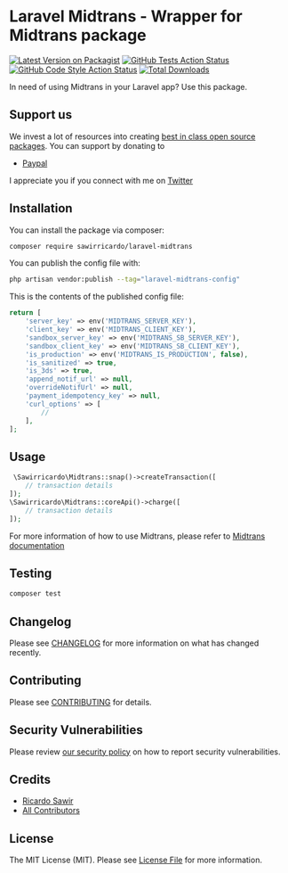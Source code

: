 # Laravel Midtrans - Wrapper for Midtrans package

[![Latest Version on Packagist](https://img.shields.io/packagist/v/sawirricardo/laravel-midtrans.svg?style=flat-square)](https://packagist.org/packages/sawirricardo/laravel-midtrans)
[![GitHub Tests Action Status](https://img.shields.io/github/workflow/status/sawirricardo/laravel-midtrans/run-tests?label=tests)](https://github.com/sawirricardo/laravel-midtrans/actions?query=workflow%3Arun-tests+branch%3Amain)
[![GitHub Code Style Action Status](https://img.shields.io/github/workflow/status/sawirricardo/laravel-midtrans/Check%20&%20fix%20styling?label=code%20style)](https://github.com/sawirricardo/laravel-midtrans/actions?query=workflow%3A"Check+%26+fix+styling"+branch%3Amain)
[![Total Downloads](https://img.shields.io/packagist/dt/sawirricardo/laravel-midtrans.svg?style=flat-square)](https://packagist.org/packages/sawirricardo/laravel-midtrans)

In need of using Midtrans in your Laravel app? Use this package.

## Support us

We invest a lot of resources into creating [best in class open source packages](https://github.com/sawirricardo). You can support by donating to

-   [Paypal](https://paypal.me/sawirricardo)

I appreciate you if you connect with me on [Twitter](https://twitter.com/RicardoSawir)

## Installation

You can install the package via composer:

```bash
composer require sawirricardo/laravel-midtrans
```

<!-- You can publish and run the migrations with:

```bash
php artisan vendor:publish --tag="laravel-midtrans-migrations"
php artisan migrate
``` -->

You can publish the config file with:

```bash
php artisan vendor:publish --tag="laravel-midtrans-config"
```

This is the contents of the published config file:

```php
return [
    'server_key' => env('MIDTRANS_SERVER_KEY'),
    'client_key' => env('MIDTRANS_CLIENT_KEY'),
    'sandbox_server_key' => env('MIDTRANS_SB_SERVER_KEY'),
    'sandbox_client_key' => env('MIDTRANS_SB_CLIENT_KEY'),
    'is_production' => env('MIDTRANS_IS_PRODUCTION', false),
    'is_sanitized' => true,
    'is_3ds' => true,
    'append_notif_url' => null,
    'overrideNotifUrl' => null,
    'payment_idempotency_key' => null,
    'curl_options' => [
        //
    ],
];
```

<!-- Optionally, you can publish the views using

```bash
php artisan vendor:publish --tag="laravel-midtrans-views"
``` -->

## Usage

```php
 \Sawirricardo\Midtrans::snap()->createTransaction([
    // transaction details
]);
\Sawirricardo\Midtrans::coreApi()->charge([
    // transaction details
]);
```

For more information of how to use Midtrans, please refer to [Midtrans documentation](https://github.com/Midtrans/midtrans-php)

## Testing

```bash
composer test
```

## Changelog

Please see [CHANGELOG](CHANGELOG.md) for more information on what has changed recently.

## Contributing

Please see [CONTRIBUTING](.github/CONTRIBUTING.md) for details.

## Security Vulnerabilities

Please review [our security policy](../../security/policy) on how to report security vulnerabilities.

## Credits

-   [Ricardo Sawir](https://github.com/sawirricardo)
-   [All Contributors](../../contributors)

## License

The MIT License (MIT). Please see [License File](LICENSE.md) for more information.

